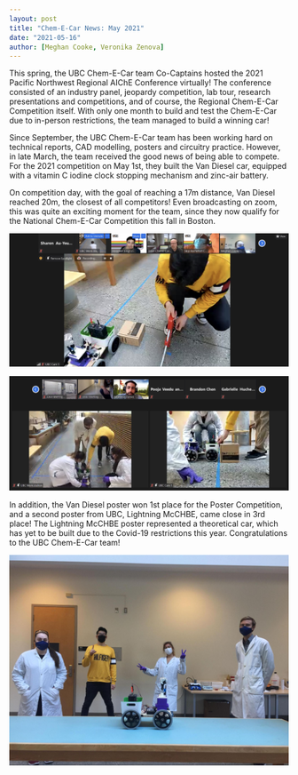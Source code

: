 ```yaml
---
layout: post
title: "Chem-E-Car News: May 2021"
date: "2021-05-16"
author: [Meghan Cooke, Veronika Zenova]
---
```

This spring, the UBC Chem-E-Car team Co-Captains hosted the 2021 Pacific Northwest Regional AIChE Conference virtually! The conference consisted of an industry panel, jeopardy competition, lab tour, research presentations and competitions, and of course, the Regional Chem-E-Car Competition itself. With only one month to build and test the Chem-E-Car due to in-person restrictions, the team managed to build a winning car!

Since September, the UBC Chem-E-Car team has been working hard on technical reports, CAD modelling, posters and circuitry practice. However, in late March, the team received the good news of being able to compete. For the 2021 competition on May 1st, they built the Van Diesel car, equipped with a vitamin C iodine clock stopping mechanism and zinc-air battery. 

On competition day, with the goal of reaching a 17m distance, Van Diesel reached 20m, the closest of all competitors! Even broadcasting on zoom, this was quite an exciting moment for the team, since they now qualify for the National Chem-E-Car Competition this fall in Boston.


![Chem-E-Car-May2021-1](/assets/images/blog/Chem-E-Car-News-May-2021/image3.jpg)

![Chem-E-Car-Comp-May2021-2](/assets/images/blog/Chem-E-Car-News-May-2021/image1.jpg)

In addition, the Van Diesel poster won 1st place for the Poster Competition, and a second poster from UBC, Lightning McCHBE, came close in 3rd place! The Lightning McCHBE poster represented a theoretical car, which has yet to be built due to the Covid-19 restrictions this year. 
Congratulations to the UBC Chem-E-Car team! 

![Chem-E-Car-Comp-May2021-2](/assets/images/blog/Chem-E-Car-News-May-2021/image2.jpg)
